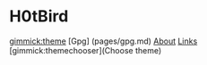 # H0tBird

[gimmick:theme](cyborg)
[Gpg] (pages/gpg.md)
[About](pages/about.md)
[Links](pages/links.md)
[gimmick:themechooser](Choose theme)
